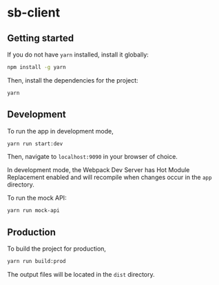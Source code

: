 # sb-client

## Getting started
If you do not have `yarn` installed, install it globally:
```bash
npm install -g yarn
```

Then, install the dependencies for the project:
```bash
yarn
```

## Development
To run the app in development mode,
```bash
yarn run start:dev
```

Then, navigate to `localhost:9090` in your browser of choice.

In development mode, the Webpack Dev Server has
Hot Module Replacement enabled and will recompile
when changes occur in the `app` directory.

To run the mock API:
```bash
yarn run mock-api
```

## Production

To build the project for production,
```bash
yarn run build:prod
```
The output files will be located in the `dist` directory.